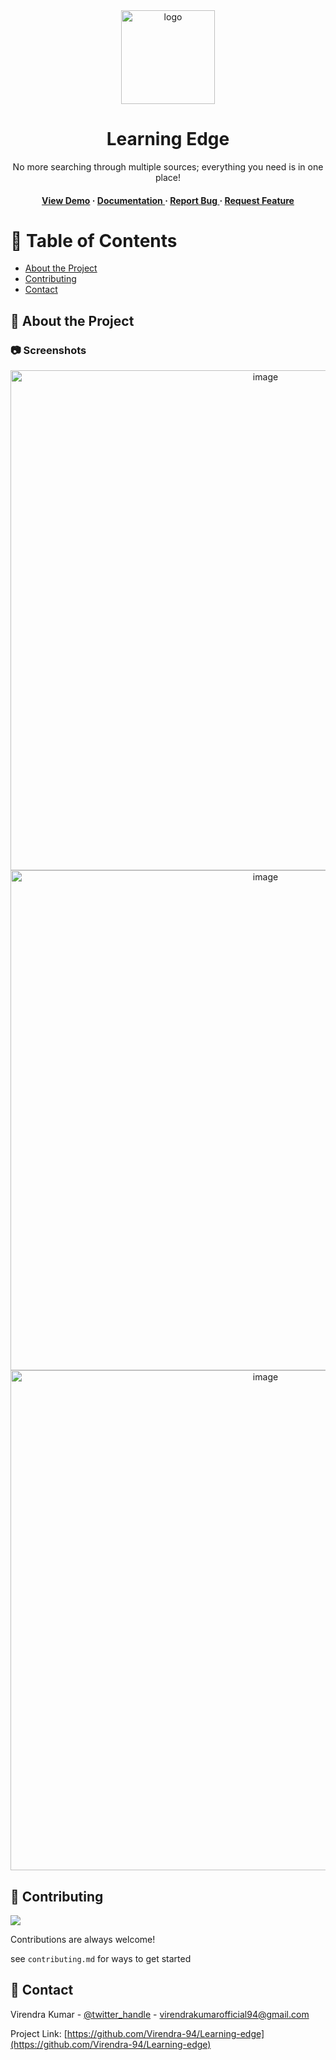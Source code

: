 <div align='center'>

<img src=https://github.com/Virendra-94/Learning-edge/assets/100487078/78973fdf-e567-4a0c-882a-80c4a048ccc2 alt="logo" width=150 height=150 />

<h1>Learning Edge</h1>
<p>No more searching through multiple sources; everything you need is in one place!</p>

<h4> <a href=https://learning-edge.netlify.app/>View Demo</a> <span> · </span> <a href="https://github.com/Virendra-94/Learning-edge/blob/master/README.md"> Documentation </a> <span> · </span> <a href="https://github.com/Virendra-94/Learning-edge/issues"> Report Bug </a> <span> · </span> <a href="https://github.com/Virendra-94/Learning-edge/issues"> Request Feature </a> </h4>


</div>

# :notebook_with_decorative_cover: Table of Contents

- [About the Project](#star2-about-the-project)
- [Contributing](#wave-contributing)
- [Contact](#handshake-contact)


## :star2: About the Project

### :camera: Screenshots
<div align="center"> <a href="https://learning-edge.netlify.app/"><img src="https://github.com/Virendra-94/Learning-edge/assets/100487078/5ce301a0-d10d-484c-8718-1206ba6cae04" alt='image' width='800'/></a> </div>
<div align="center"> <a href="https://learning-edge.netlify.app/"><img src="https://github.com/Virendra-94/Learning-edge/assets/100487078/71861875-4975-4f5c-9e2b-83a97d4b6ff6" alt='image' width='800'/></a> </div>
<div align="center"> <a href="https://learning-edge.netlify.app/"><img src="https://github.com/Virendra-94/Learning-edge/assets/100487078/336b5beb-125c-4ea6-ab44-41ff21be68e1" alt='image' width='800'/></a> </div>



## :wave: Contributing

<a href="https://github.com/Virendra-94/Learning-edge/graphs/contributors"> <img src="https://contrib.rocks/image?repo=Louis3797/awesome-readme-template" /> </a>

Contributions are always welcome!

see `contributing.md` for ways to get started

## :handshake: Contact

Virendra Kumar - [@twitter_handle](https://twitter.com/VirendraK_94) - virendrakumarofficial94@gmail.com

Project Link: [https://github.com/Virendra-94/Learning-edge](https://github.com/Virendra-94/Learning-edge)
